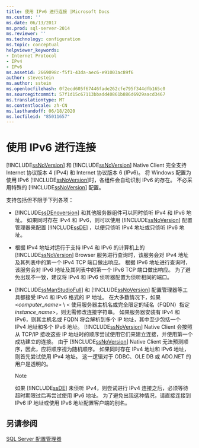 ```yaml
---
title: 使用 IPv6 进行连接 |Microsoft Docs
ms.custom: ''
ms.date: 06/13/2017
ms.prod: sql-server-2014
ms.reviewer: ''
ms.technology: configuration
ms.topic: conceptual
helpviewer_keywords:
- Internet Protocol
- IPv4
- IPv6
ms.assetid: 2669098c-f5f1-43da-aec6-e91003ac89f6
author: stevestein
ms.author: sstein
ms.openlocfilehash: 0f2ecd605f67446fade262cfe795f344dfb165c0
ms.sourcegitcommit: 57f1d15c67113bbadd40861b886d6929aacd3467
ms.translationtype: MT
ms.contentlocale: zh-CN
ms.lasthandoff: 06/18/2020
ms.locfileid: "85011657"
---
```

# <a name="connecting-using-ipv6"></a>使用 IPv6 进行连接
  [!INCLUDE[ssNoVersion](../../includes/ssnoversion-md.md)] 和 [!INCLUDE[ssNoVersion](../../includes/ssnoversion-md.md)] Native Client 完全支持 Internet 协议版本 4 (IPv4) 和 Internet 协议版本 6 (IPv6)。 将 Windows 配置为使用 IPv6 [!INCLUDE[ssNoVersion](../../includes/ssnoversion-md.md)]时，各组件会自动识别 IPv6 的存在。 不必采用特殊的 [!INCLUDE[ssNoVersion](../../includes/ssnoversion-md.md)] 配置。  
  
 支持包括但不限于下列各项：  
  
-   [!INCLUDE[ssDEnoversion](../../includes/ssdenoversion-md.md)] 和其他服务器组件可以同时侦听 IPv4 和 IPv6 地址。 如果同时存在 IPv4 和 IPv6，则可以使用 [!INCLUDE[ssNoVersion](../../includes/ssnoversion-md.md)] 配置管理器来配置 [!INCLUDE[ssDE](../../includes/ssde-md.md)] ，以便只侦听 IPv4 地址或只侦听 IPv6 地址。  
  
-   根据 IPv4 地址对运行于支持 IPv4 和 IPv6 的计算机上的 [!INCLUDE[ssNoVersion](../../includes/ssnoversion-md.md)] Browser 服务进行查询时，该服务会对 IPv4 地址及其列表中的第一个 IPv4 TCP 端口做出响应。 根据 IPv6 地址进行查询时，该服务会对 IPv6 地址及其列表中的第一个 IPv6 TCP 端口做出响应。 为了避免出现不一致，建议将 IPv4 和 IPv6 侦听器配置为侦听相同的端口。  
  
-   [!INCLUDE[ssManStudioFull](../../includes/ssmanstudiofull-md.md)] 和 [!INCLUDE[ssNoVersion](../../includes/ssnoversion-md.md)] 配置管理器等工具都接受 IPv4 和 IPv6 格式的 IP 地址。 在大多数情况下，如果 \<*computer_name*> \\ < 使用服务器主机名或完全限定的域名（FQDN）指定*instance_name*>，则无需修改连接字符串。 如果服务器安装有 IPv4 和 IPv6，则其主机名或 FQDN 将会解析到多个 IP 地址，其中至少包括一个 IPv4 地址和多个 IPv6 地址。 [!INCLUDE[ssNoVersion](../../includes/ssnoversion-md.md)] Native Client 会按照从 TCP/IP 接收这些 IP 地址时的顺序尝试使用它们来建立连接，并使用第一个成功建立的连接。 由于 [!INCLUDE[ssNoVersion](../../includes/ssnoversion-md.md)] Native Client 无法预测顺序，因此，应将顺序视为随机顺序。 如果同时存在 IPv4 地址和 IPv6 地址，则首先尝试使用 IPv4 地址。 这一逻辑对于 ODBC、OLE DB 或 ADO.NET 的用户是透明的。  
  
    > [!NOTE]  
    >  如果 [!INCLUDE[ssDE](../../includes/ssde-md.md)] 未侦听 IPv4，则尝试进行 IPv4 连接之后，必须等待超时期限过后再尝试使用 IPv6 地址。 为了避免出现这种情况，请直接连接到 IPv6 IP 地址或使用 IPv6 地址配置客户端的别名。  
  
## <a name="see-also"></a>另请参阅  
 [SQL Server 配置管理器](../../relational-databases/sql-server-configuration-manager.md)  
  
  
